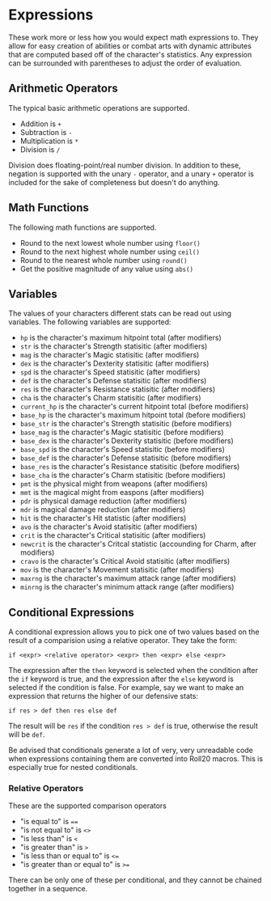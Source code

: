 # Expressions

These work more or less how you would expect math expressions to. They allow
for easy creation of abilities or combat arts with dynamic attributes that are
computed based off of the character's statistics. Any expression can be
surrounded with parentheses to adjust the order of evaluation.

## Arithmetic Operators

The typical basic arithmetic operations are supported.

   * Addition is `+`
   * Subtraction is `-`
   * Multiplication is `*`
   * Division is `/`

Division does floating-point/real number division. In addition to these,
negation is supported with the unary `-` operator, and a unary `+` operator is
included for the sake of completeness but doesn't do anything.

## Math Functions

The following math functions are supported.

   * Round to the next lowest whole number using `floor()`
   * Round to the next highest whole number using `ceil()`
   * Round to the nearest whole number using `round()`
   * Get the positive magnitude of any value using `abs()`

## Variables

The values of your characters different stats can be read out using variables.
The following variables are supported:

   * `hp`  is the character's maximum hitpoint total (after modifiers)
   * `str` is the character's Strength statisitic (after modifiers)
   * `mag` is the character's Magic statisitic (after modifiers)
   * `dex` is the character's Dexterity statisitic (after modifiers)
   * `spd` is the character's Speed statisitic (after modifiers)
   * `def` is the character's Defense statisitic (after modifiers)
   * `res` is the character's Resistance statisitic (after modifiers)
   * `cha` is the character's Charm statisitic (after modifiers)
   * `current_hp` is the character's current hitpoint total (before modifiers)
   * `base_hp`  is the character's maximum hitpoint total (before modifiers)
   * `base_str` is the character's Strength statisitic (before modifiers)
   * `base_mag` is the character's Magic statisitic (before modifiers)
   * `base_dex` is the character's Dexterity statisitic (before modifiers)
   * `base_spd` is the character's Speed statisitic (before modifiers)
   * `base_def` is the character's Defense statisitic (before modifiers)
   * `base_res` is the character's Resistance statisitic (before modifiers)
   * `base_cha` is the character's Charm statisitic (before modifiers)
   * `pmt` is the physical might from weapons (after modifiers)
   * `mmt` is the magical might from easpons (after modifiers)
   * `pdr` is physical damage reduction (after modifiers)
   * `mdr` is magical damage reduction (after modifiers)
   * `hit` is the character's Hit statistic (after modifiers)
   * `avo` is the character's Avoid statisitic (after modifiers)
   * `crit` is the character's Critical statisitic (after modifiers)
   * `newcrit` is the character's Critcal statistic (accounding for Charm, after modifiers)
   * `cravo` is the character's Critical Avoid statisitic (after modifiers)
   * `mov` is the character's Movement statisitic (after modifiers)
   * `maxrng` is the character's maximum attack range (after modifiers)
   * `minrng` is the character's minimum attack range (after modifiers)

## Conditional Expressions

A conditional expression allows you to pick one of two values based on the
result of a comparision using a relative operator. They take the form:

`if <expr> <relative operator> <expr> then <expr> else <expr>`

The expression after the `then` keyword is selected when the condition after
the `if` keyword is true, and the expression after the `else` keyword is
selected if the condition is false. For example, say we want to make an
expression that returns the higher of our defensive stats:

`if res > def then res else def`

The result will be `res` if the condition `res > def` is true, otherwise the
result will be `def`.

Be advised that conditionals generate a lot of very, very unreadable code when
expressions containing them are converted into Roll20 macros. This is especially
true for nested conditionals.

### Relative Operators

These are the supported comparison operators

   * "is equal to" is `==`
   * "is not equal to" is `<>`
   * "is less than" is `<`
   * "is greater than" is `>`
   * "is less than or equal to" is `<=`
   * "is greater than or equal to" is `>=`

There can be only one of these per conditional, and they cannot be chained
together in a sequence.



